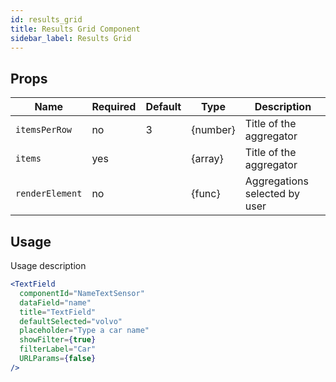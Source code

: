 ```yaml
---
id: results_grid
title: Results Grid Component
sidebar_label: Results Grid
---
```


## Props

| Name              | Required  | Default       | Type      | Description             |
| ------------------|-----------| --------------|-----------|-------------------------|
| ``itemsPerRow``   | no        |  3            | {number}  | Title of the aggregator |
| ``items``         | yes       |               | {array}   | Title of the aggregator |
| ``renderElement`` | no        |               | {func}    | Aggregations selected by user |


## Usage

Usage description 
```jsx
<TextField
  componentId="NameTextSensor"
  dataField="name"
  title="TextField"
  defaultSelected="volvo"
  placeholder="Type a car name"
  showFilter={true}
  filterLabel="Car"
  URLParams={false}
/>
```
